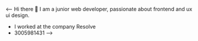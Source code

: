 <-- Hi there 👋
I am a junior web developer, passionate about frontend and ux ui design.
- I worked at the company Resolve
- 3005981431
-->
